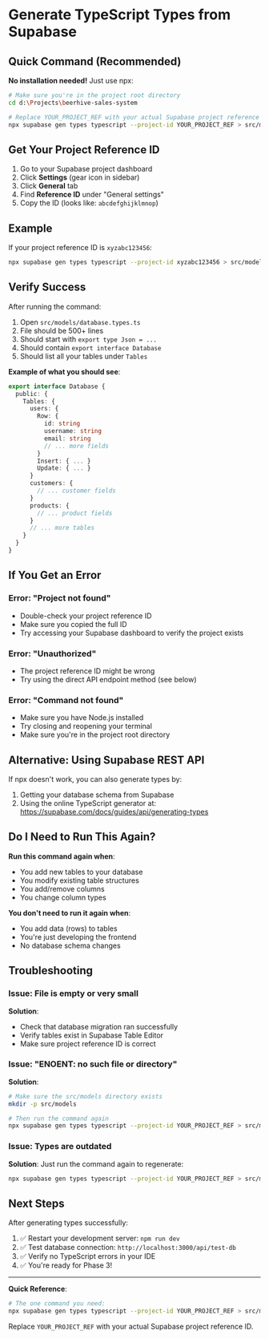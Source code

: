 # Generate TypeScript Types from Supabase

## Quick Command (Recommended)

**No installation needed!** Just use npx:

```bash
# Make sure you're in the project root directory
cd d:\Projects\beerhive-sales-system

# Replace YOUR_PROJECT_REF with your actual Supabase project reference ID
npx supabase gen types typescript --project-id YOUR_PROJECT_REF > src/models/database.types.ts
```

## Get Your Project Reference ID

1. Go to your Supabase project dashboard
2. Click **Settings** (gear icon in sidebar)
3. Click **General** tab
4. Find **Reference ID** under "General settings"
5. Copy the ID (looks like: `abcdefghijklmnop`)

## Example

If your project reference ID is `xyzabc123456`:

```bash
npx supabase gen types typescript --project-id xyzabc123456 > src/models/database.types.ts
```

## Verify Success

After running the command:

1. Open `src/models/database.types.ts`
2. File should be 500+ lines
3. Should start with `export type Json = ...`
4. Should contain `export interface Database`
5. Should list all your tables under `Tables`

**Example of what you should see**:

```typescript
export interface Database {
  public: {
    Tables: {
      users: {
        Row: {
          id: string
          username: string
          email: string
          // ... more fields
        }
        Insert: { ... }
        Update: { ... }
      }
      customers: {
        // ... customer fields
      }
      products: {
        // ... product fields
      }
      // ... more tables
    }
  }
}
```

## If You Get an Error

### Error: "Project not found"
- Double-check your project reference ID
- Make sure you copied the full ID
- Try accessing your Supabase dashboard to verify the project exists

### Error: "Unauthorized"
- The project reference ID might be wrong
- Try using the direct API endpoint method (see below)

### Error: "Command not found"
- Make sure you have Node.js installed
- Try closing and reopening your terminal
- Make sure you're in the project root directory

## Alternative: Using Supabase REST API

If npx doesn't work, you can also generate types by:

1. Getting your database schema from Supabase
2. Using the online TypeScript generator at: https://supabase.com/docs/guides/api/generating-types

## Do I Need to Run This Again?

**Run this command again when**:
- You add new tables to your database
- You modify existing table structures
- You add/remove columns
- You change column types

**You don't need to run it again when**:
- You add data (rows) to tables
- You're just developing the frontend
- No database schema changes

## Troubleshooting

### Issue: File is empty or very small
**Solution**: 
- Check that database migration ran successfully
- Verify tables exist in Supabase Table Editor
- Make sure project reference ID is correct

### Issue: "ENOENT: no such file or directory"
**Solution**:
```bash
# Make sure the src/models directory exists
mkdir -p src/models

# Then run the command again
npx supabase gen types typescript --project-id YOUR_PROJECT_REF > src/models/database.types.ts
```

### Issue: Types are outdated
**Solution**:
Just run the command again to regenerate:
```bash
npx supabase gen types typescript --project-id YOUR_PROJECT_REF > src/models/database.types.ts
```

## Next Steps

After generating types successfully:

1. ✅ Restart your development server: `npm run dev`
2. ✅ Test database connection: `http://localhost:3000/api/test-db`
3. ✅ Verify no TypeScript errors in your IDE
4. ✅ You're ready for Phase 3!

---

**Quick Reference**:
```bash
# The one command you need:
npx supabase gen types typescript --project-id YOUR_PROJECT_REF > src/models/database.types.ts
```

Replace `YOUR_PROJECT_REF` with your actual Supabase project reference ID.
